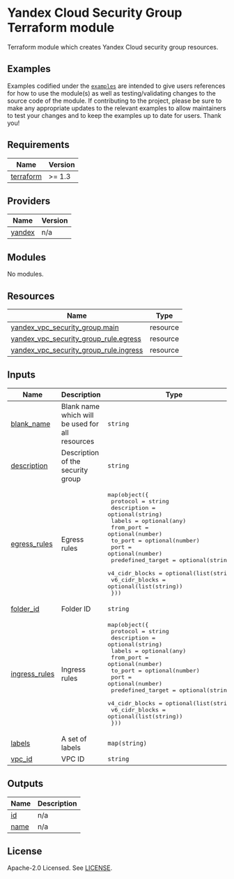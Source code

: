 # Yandex Cloud Security Group Terraform module

Terraform module which creates Yandex Cloud security group resources.

## Examples

Examples codified under
the [`examples`](https://github.com/terraform-yacloud-modules/terraform-yandex-security-group/tree/main/examples) are intended
to give users references for how to use the module(s) as well as testing/validating changes to the source code of the
module. If contributing to the project, please be sure to make any appropriate updates to the relevant examples to allow
maintainers to test your changes and to keep the examples up to date for users. Thank you!

<!-- BEGINNING OF PRE-COMMIT-TERRAFORM DOCS HOOK -->
## Requirements

| Name | Version |
|------|---------|
| <a name="requirement_terraform"></a> [terraform](#requirement\_terraform) | >= 1.3 |

## Providers

| Name | Version |
|------|---------|
| <a name="provider_yandex"></a> [yandex](#provider\_yandex) | n/a |

## Modules

No modules.

## Resources

| Name | Type |
|------|------|
| [yandex_vpc_security_group.main](https://registry.terraform.io/providers/yandex-cloud/yandex/latest/docs/resources/vpc_security_group) | resource |
| [yandex_vpc_security_group_rule.egress](https://registry.terraform.io/providers/yandex-cloud/yandex/latest/docs/resources/vpc_security_group_rule) | resource |
| [yandex_vpc_security_group_rule.ingress](https://registry.terraform.io/providers/yandex-cloud/yandex/latest/docs/resources/vpc_security_group_rule) | resource |

## Inputs

| Name | Description | Type | Default | Required |
|------|-------------|------|---------|:--------:|
| <a name="input_blank_name"></a> [blank\_name](#input\_blank\_name) | Blank name which will be used for all resources | `string` | n/a | yes |
| <a name="input_description"></a> [description](#input\_description) | Description of the security group | `string` | `""` | no |
| <a name="input_egress_rules"></a> [egress\_rules](#input\_egress\_rules) | Egress rules | <pre>map(object({<br>    protocol          = string<br>    description       = optional(string)<br>    labels            = optional(any)<br>    from_port         = optional(number)<br>    to_port           = optional(number)<br>    port              = optional(number)<br>    predefined_target = optional(string)<br>    v4_cidr_blocks    = optional(list(string))<br>    v6_cidr_blocks    = optional(list(string))<br>  }))</pre> | `{}` | no |
| <a name="input_folder_id"></a> [folder\_id](#input\_folder\_id) | Folder ID | `string` | `null` | no |
| <a name="input_ingress_rules"></a> [ingress\_rules](#input\_ingress\_rules) | Ingress rules | <pre>map(object({<br>    protocol          = string<br>    description       = optional(string)<br>    labels            = optional(any)<br>    from_port         = optional(number)<br>    to_port           = optional(number)<br>    port              = optional(number)<br>    predefined_target = optional(string)<br>    v4_cidr_blocks    = optional(list(string))<br>    v6_cidr_blocks    = optional(list(string))<br>  }))</pre> | `{}` | no |
| <a name="input_labels"></a> [labels](#input\_labels) | A set of labels | `map(string)` | `{}` | no |
| <a name="input_vpc_id"></a> [vpc\_id](#input\_vpc\_id) | VPC ID | `string` | n/a | yes |

## Outputs

| Name | Description |
|------|-------------|
| <a name="output_id"></a> [id](#output\_id) | n/a |
| <a name="output_name"></a> [name](#output\_name) | n/a |
<!-- END OF PRE-COMMIT-TERRAFORM DOCS HOOK -->

## License

Apache-2.0 Licensed.
See [LICENSE](https://github.com/terraform-yacloud-modules/terraform-yandex-security-group/blob/main/LICENSE).
